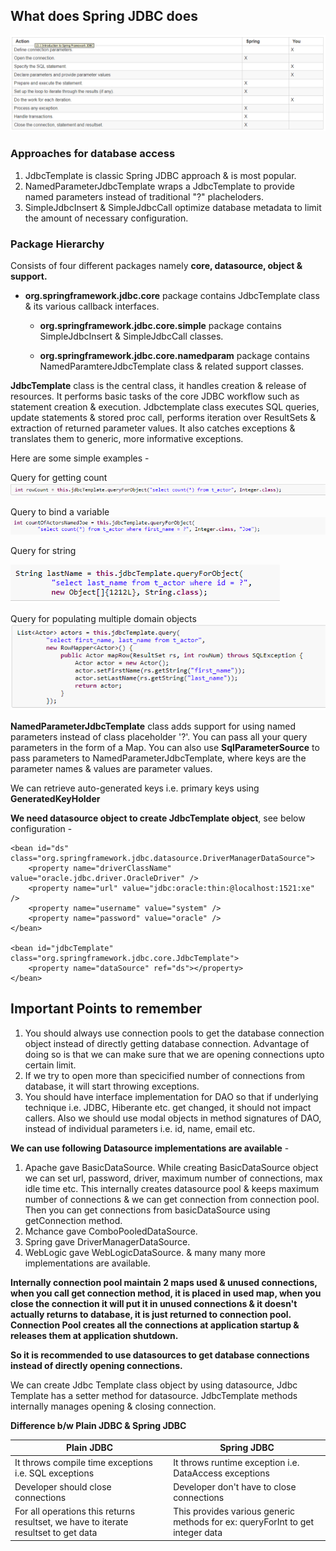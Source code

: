 ## What does Spring JDBC does ##
![Spring JDBC](https://github.com/deepakmotlani/Notes/blob/master/Spring%20Framework/Spring%20JDBC/images/spring-jdbc-does-what.PNG)


### Approaches for database access ###
1. JdbcTemplate is classic Spring JDBC approach & is most popular.
2. NamedParameterJdbcTemplate wraps a JdbcTemplate to provide named parameters instead of traditional "?" placheloders.
3. SimpleJdbcInsert & SimpleJdbcCall optimize database metadata to limit the amount of necessary configuration.

### Package Hierarchy ###

Consists of four different packages namely **core, datasource, object & support.**

- **org.springframework.jdbc.core** package contains JdbcTemplate class & its various callback interfaces.

   - **org.springframework.jdbc.core.simple** package contains SimpleJdbcInsert & SimpleJdbcCall classes.

   - **org.springframework.jdbc.core.namedparam** package contains NamedParamtereJdbcTemplate class & related support classes.

**JdbcTemplate** class is the central class, it handles creation & release of resources. It performs basic tasks of the core JDBC workflow such as statement creation & execution. Jdbctemplate class executes SQL queries, update statements & stored proc call, performs iteration over ResultSets & extraction of returned parameter values. It also catches exceptions & translates them to generic, more informative exceptions. 

Here are some simple examples - 

Query for getting count
![](https://github.com/deepakmotlani/Notes/blob/master/Spring%20Framework/Spring%20JDBC/images/jdbctemplate-ex1.PNG)


Query to bind a variable
![](https://github.com/deepakmotlani/Notes/blob/master/Spring%20Framework/Spring%20JDBC/images/jdbctemplate-ex2.PNG)


Query for string

![](https://github.com/deepakmotlani/Notes/blob/master/Spring%20Framework/Spring%20JDBC/images/jdbctemplate-ex3.PNG)


Query for populating multiple domain objects
![](https://github.com/deepakmotlani/Notes/blob/master/Spring%20Framework/Spring%20JDBC/images/jdbctemplate-ex4.PNG)


**NamedParameterJdbcTemplate** class adds support for using named parameters instead of class placeholder '?'. You can pass all your query parameters in the form of a Map. You can also use **SqlParameterSource** to pass parameters to NamedParameterJdbcTemplate, where keys are the parameter names & values are parameter values.

We can retrieve auto-generated keys i.e. primary keys using **GeneratedKeyHolder**

**We need datasource object to create JdbcTemplate object**, see below configuration -
```
<bean id="ds" class="org.springframework.jdbc.datasource.DriverManagerDataSource">  
	<property name="driverClassName" value="oracle.jdbc.driver.OracleDriver" />  
	<property name="url" value="jdbc:oracle:thin:@localhost:1521:xe" />  
	<property name="username" value="system" />  
	<property name="password" value="oracle" />  
</bean>  
  
<bean id="jdbcTemplate" class="org.springframework.jdbc.core.JdbcTemplate">  
	<property name="dataSource" ref="ds"></property>  
</bean>  
```

## Important Points to remember
1. You should always use connection pools to get the database connection object instead of directly getting database connection. Advantage of doing so is that we can make sure that we are opening connections upto certain limit.
2. If we try to open more than specicified number of connections from database, it will start throwing exceptions.
3. You should have interface implementation for DAO so that if underlying technique i.e. JDBC, Hiberante etc. get changed, it should not impact callers. Also we should use modal objects in method signatures of DAO, instead of individual parameters i.e. id, name, email etc.

**We can use following Datasource implementations are available** -
1. Apache gave BasicDataSource. 
   While creating BasicDataSource object we can set url, password, driver, maximum number of connections, max idle time etc. This internally creates datasource pool & keeps maximum number of connections & we can get connection from connection pool. Then you can get connections from basicDataSource using getConnection method.
2. Mchance gave ComboPooledDataSource.
3. Spring gave DriverManagerDataSource.
4. WebLogic gave WebLogicDataSource. 
& many many more implementations are available.

**Internally connection pool maintain 2 maps used & unused connections, when you call get connection method, it is placed in used map, when you close the connection it will put it in unused connections & it doesn't actually returns to database, it is just returned to connection pool. Connection Pool creates all the connections at application startup & releases them at application shutdown.**

**So it is recommended to use datasources to get database connections instead of directly opening connections.**

We can create Jdbc Template class object by using datasource, Jdbc Template has a setter method for datasource. JdbcTemplate methods internally manages opening & closing connection.

**Difference b/w Plain JDBC & Spring JDBC**

| Plain JDBC | Spring JDBC |
| ---------- | ----------- |
| It throws compile time exceptions i.e. SQL exceptions | It throws runtime exception i.e. DataAccess exceptions |
| Developer should close connections | Developer don't have to close connections |
| For all operations this returns resultset, we have to iterate resultset to get data | This provides various generic methods for ex: queryForInt to get integer data|

